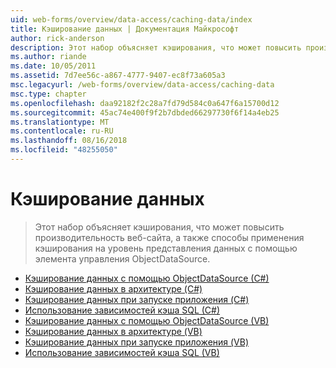 ```yaml
---
uid: web-forms/overview/data-access/caching-data/index
title: Кэширование данных | Документация Майкрософт
author: rick-anderson
description: Этот набор объясняет кэширования, что может повысить производительность веб-сайта, а также способы применения кэширования на уровень представления данных с помощью элемента управления ObjectDataSource...
ms.author: riande
ms.date: 10/05/2011
ms.assetid: 7d7ee56c-a867-4777-9407-ec8f73a605a3
msc.legacyurl: /web-forms/overview/data-access/caching-data
msc.type: chapter
ms.openlocfilehash: daa92182f2c28a7fd79d584c0a647f6a15700d12
ms.sourcegitcommit: 45ac74e400f9f2b7dbded66297730f6f14a4eb25
ms.translationtype: MT
ms.contentlocale: ru-RU
ms.lasthandoff: 08/16/2018
ms.locfileid: "48255050"
---
```

<a name="caching-data"></a>Кэширование данных
====================
> Этот набор объясняет кэширования, что может повысить производительность веб-сайта, а также способы применения кэширования на уровень представления данных с помощью элемента управления ObjectDataSource.


- [Кэширование данных с помощью ObjectDataSource (C#)](caching-data-with-the-objectdatasource-cs.md)
- [Кэширование данных в архитектуре (C#)](caching-data-in-the-architecture-cs.md)
- [Кэширование данных при запуске приложения (C#)](caching-data-at-application-startup-cs.md)
- [Использование зависимостей кэша SQL (C#)](using-sql-cache-dependencies-cs.md)
- [Кэширование данных с помощью ObjectDataSource (VB)](caching-data-with-the-objectdatasource-vb.md)
- [Кэширование данных в архитектуре (VB)](caching-data-in-the-architecture-vb.md)
- [Кэширование данных при запуске приложения (VB)](caching-data-at-application-startup-vb.md)
- [Использование зависимостей кэша SQL (VB)](using-sql-cache-dependencies-vb.md)
